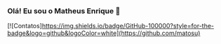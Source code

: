 ### Olá! Eu sou o Matheus Enrique 👋

[![Contatos]https://img.shields.io/badge/GitHub-100000?style=for-the-badge&logo=github&logoColor=white](https://github.com/matosu)
